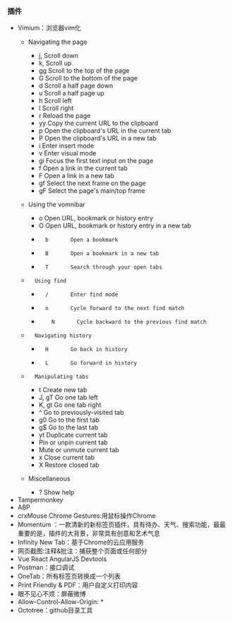 ### 插件 ###
- Vimium：浏览器vim化
    - Navigating the page	
	    - j, <c-e>	Scroll down	
	    - k, <c-y>	Scroll up	
	    - gg		Scroll to the top of the page	
	    - G		Scroll to the bottom of the page	
	    - d		Scroll a half page down
	    - u		Scroll a half page up	
	    - h		Scroll left	
	    - l		Scroll right	
	    - r		Reload the page	
	    - yy		Copy the current URL to the clipboard	
	    - 	p		Open the clipboard's URL in the current tab	
	    - 	P		Open the clipboard's URL in a new tab	
	    - 	i		Enter insert mode	
	    - 	v		Enter visual mode	
	    - 	gi		Focus the first text input on the page	
	    - 	f		Open a link in the current tab	
	    - 	F		Open a link in a new tab	
	    - 	gf		Select the next frame on the page	
	    - 	gF		Select the page's main/top frame	
    		
    - 	Using the vomnibar	
        - 	o		Open URL, bookmark or history entry	
        - 	O		Open URL, bookmark or history entry in a new tab
        - 		b		Open a bookmark	
        - 		B		Open a bookmark in a new tab	
        - 		T		Search through your open tabs			
    - 		Using find	
        - 		/		Enter find mode	
        - 		n		Cycle forward to the next find match	
   	  - 		N		Cycle backward to the previous find match			
    - 		Navigating history	
	    - 		H		Go back in history	
	    - 		L		Go forward in history			
    - 		Manipulating tabs	
	    - 	t		Create new tab
	    - 	J, gT		Go one tab left
	    - 	K, gt		Go one tab right	
	    - 	^		Go to previously-visited tab	
	    - 	g0		Go to the first tab	
	    - 	g$		Go to the last tab	
	    - 	yt		Duplicate current tab	
	    - 	<a-p>		Pin or unpin current tab	
	    - 	<a-m>		Mute or unmute current tab	
	    - 	x		Close current tab	
	    - 	X		Restore closed tab			
    - 	Miscellaneous	
        - 	?		Show help
- Tampermonkey
- ABP
- crxMouse Chrome Gestures:用鼠标操作Chrome
- Momentum ：一款清新的新标签页插件，具有待办、天气、搜索功能，最最重要的是，插件的大背景，非常具有创意和艺术气息
- Infinity New Tab：基于Chrome的云应用服务
- 网页截图:注释&批注：捕获整个页面或任何部分
- Vue React AngularJS Devtools
- Postman：接口调试
- OneTab：所有标签页转换成一个列表
- Print Friendly & PDF：用户自定义打印内容
- 眼不见心不烦：屏蔽微博
- Allow-Control-Allow-Origin: *
- Octotree：github目录工具